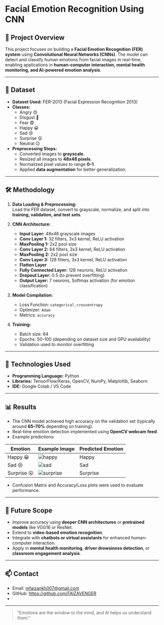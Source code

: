 # Facial Emotion Recognition Using CNN

## 👋 Project Overview
This project focuses on building a **Facial Emotion Recognition (FER) system** using **Convolutional Neural Networks (CNNs)**. The model can detect and classify human emotions from facial images in real-time, enabling applications in **human-computer interaction, mental health monitoring, and AI-powered emotion analysis**.

---

## 📂 Dataset
- **Dataset Used:** FER-2013 (Facial Expression Recognition 2013)  
- **Classes:**  
  - Angry 😠  
  - Disgust 🤢  
  - Fear 😨  
  - Happy 😀  
  - Sad 😢  
  - Surprise 😲  
  - Neutral 😐  
- **Preprocessing Steps:**  
  - Converted images to **grayscale**.  
  - Resized all images to **48x48 pixels**.  
  - Normalized pixel values to range **0–1**.  
  - Applied **data augmentation** for better generalization.

---

## 🛠 Methodology
1. **Data Loading & Preprocessing:**  
   Load the FER dataset, convert to grayscale, normalize, and split into **training, validation, and test sets**.  

2. **CNN Architecture:**  
   - **Input Layer:** 48x48 grayscale images  
   - **Conv Layer 1:** 32 filters, 3x3 kernel, ReLU activation  
   - **MaxPooling 1:** 2x2 pool size  
   - **Conv Layer 2:** 64 filters, 3x3 kernel, ReLU activation  
   - **MaxPooling 2:** 2x2 pool size  
   - **Conv Layer 3:** 128 filters, 3x3 kernel, ReLU activation  
   - **Flatten Layer**  
   - **Fully Connected Layer:** 128 neurons, ReLU activation  
   - **Dropout Layer:** 0.5 (to prevent overfitting)  
   - **Output Layer:** 7 neurons, Softmax activation (for emotion classification)

3. **Model Compilation:**  
   - Loss Function: `categorical_crossentropy`  
   - Optimizer: `Adam`  
   - Metrics: `accuracy`

4. **Training:**  
   - Batch size: 64  
   - Epochs: 50–100 (depending on dataset size and GPU availability)  
   - Validation used to monitor overfitting  

---

## 🧠 Technologies Used
- **Programming Language:** Python  
- **Libraries:** TensorFlow/Keras, OpenCV, NumPy, Matplotlib, Seaborn  
- **IDE:** Google Colab / VS Code  

---

## 📊 Results
- The CNN model achieved high accuracy on the validation set (typically around **65–70%** depending on training).  
- Real-time emotion detection implemented using **OpenCV webcam feed**.  
- Example predictions:

| Emotion | Example Image | Predicted Emotion |
|---------|---------------|-----------------|
| Happy 😀 | ![happy](example_happy.png) | Happy |
| Sad 😢 | ![sad](example_sad.png) | Sad |
| Surprise 😲 | ![surprise](example_surprise.png) | Surprise |

- Confusion Matrix and Accuracy/Loss plots were used to evaluate performance.

---

## 🔮 Future Scope
- Improve accuracy using **deeper CNN architectures** or **pretrained models** like VGG16 or ResNet.  
- Extend to **video-based emotion recognition**.  
- Integrate with **chatbots or virtual assistants** for enhanced human-computer interaction.  
- Apply in **mental health monitoring**, **driver drowsiness detection**, or **classroom engagement analysis**.

---

## 📫 Contact
- Email: mfaizankh007@gmail.com  
- GitHub: https://github.com/FAIZAVENGER
- 
---

> "Emotions are the window to the mind, and AI helps us understand them."  


